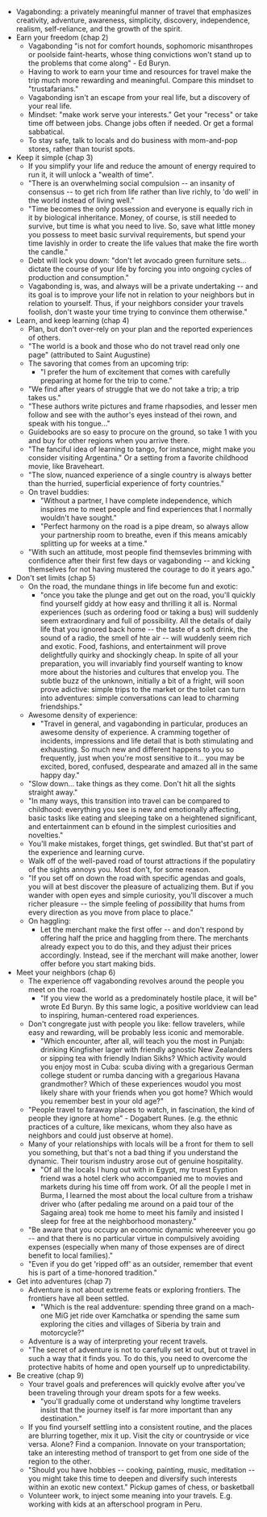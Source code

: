 * Vagabonding: a privately meaningful manner of travel that emphasizes creativity, adventure, awareness,
  simplicity, discovery, independence, realism, self-reliance, and the growth of the spirit.
* Earn your freedom (chap 2)
  * Vagabonding "is not for comfort hounds, sophomoric misanthropes or poolside faint-hearts, whose thing
  convictions won't stand up to the problems that come along" - Ed Buryn.
  * Having to work to earn your time and resources for travel make the trip much more rewarding and meaningful.
    Compare this mindset to "trustafarians."
  * Vagabonding isn't an escape from your real life, but a discovery of your real life.
  * Mindset: "make work serve your interests." Get your "recess" or take time off between jobs. Change jobs often
    if needed. Or get a formal sabbatical.
  * To stay safe, talk to locals and do business with mom-and-pop stores, rather than tourist spots.
* Keep it simple (chap 3)
  * If you simplify your life and reduce the amount of energy required to run it, it will unlock a "wealth of
    time".
  * "There is an overwhelming social compulsion -- an insanity of consensus -- to get rich from life rather
    than live richly, to 'do well' in the world instead of living well."
  * "Time becomes the only possession and everyone is equally rich in it by biological inheritance. Money, of
    course, is still needed to survive, but time is what you need to live. So, save what little money you
    possess to meet basic survival requirements, but spend your time lavishly in order to create the life
    values that make the fire worth the candle."
  * Debt will lock you down: "don't let avocado green furniture sets... dictate the course of your life by
    forcing you into ongoing cycles of production and consumption."
  * Vagabonding is, was, and always will be a private undertaking -- and its goal is to improve your life not
    in relation to your neighbors but in relation to yourself. Thus, if your neighbors consider your travels
    foolish, don't waste your time trying to convince them otherwise."
* Learn, and keep learning (chap 4)
  * Plan, but don't over-rely on your plan and the reported experiences of others.
  * "The world is a book and those who do not travel read only one page" (attributed to Saint Augustine)
  * The savoring that comes from an upcoming trip:
    * "I prefer the hum of excitement that comes with carefully preparing at home for the trip to come."
  * "We find after years of struggle that we do not take a trip; a trip takes us."
  * "These authors write pictures and frame rhapsodies, and lesser men follow and see with the author's eyes
    instead of thei rown, and speak with his tongue..."
  * Guidebooks are so easy to procure on the ground, so take 1 with you and buy for other regions when you
    arrive there.
  * "The fanciful idea of learning to tango, for instance, might make you consider visiting Argentina." Or a
    setting from a favorite childhood movie, like Braveheart.
  * "The slow, nuanced experience of a single country is always better than the hurried, superficial
    experience of forty countries."
  * On travel buddies:
    * "Without a partner, I have complete independence, which inspires me to meet people and find experiences
      that I normally wouldn't have sought."
    * "Perfect harmony on the road is a pipe dream, so always allow your partnership room to breathe, even if
      this means amicably splitting up for weeks at a time."
  * "With such an attitude, most people find themsevles brimming with confidence after their first few days or
    vagabonding -- and kicking themselves for not having mustered the courage to do it years ago."
* Don't set limits (chap 5)
  * On the road, the mundane things in life become fun and exotic:
    * "once you take the plunge and get out on the road, you'll quickly find yourself giddy at how easy and
      thrilling it all is. Normal experiences (such as ordering food or taking a bus) will suddenly seem
      extraordinary and full of possibility. All the details of daily life that you ignored back home -- the
      taste of a soft drink, the sound of a radio, the smell of hte air -- will wuddenly seem rich and exotic.
      Food, fashions, and entertainment will prove delightfully quirky and shockingly cheap. In spite of all
      your preparation, you will invariably find yourself wanting to know more about the histories and
      cultures that envelop you. The subtle buzz of the unknown, initially a bit of a fright, will soon prove
      adictive: simple trips to the market or the toilet can turn into adventures: simple conversations can
      lead to charming friendships."
  * Awesome density of experience:
    * "Travel in general, and vagabonding in particular, produces an awesome density of experience. A cramming
      together of incidents, impressions and life detail that is both stimulating and exhausting. So much new
      and different happens to you so frequently, just when you're most sensitive to it... you may be excited,
      bored, confused, despearate and amazed all in the same happy day."
  * "Slow down... take things as they come. Don't hit all the sights straight away."
  * "In many ways, this transition into travel can be compared to childhood: everything you see is new and
    emotionally affecting, basic tasks like eating and sleeping take on a heightened significant, and
    entertainment can b efound in the simplest curiosities and novelties."
  * You'll make mistakes, forget things, get swindled. But that'st part of the experience and learning curve.
  * Walk off of the well-paved road of tourst attractions if the populatiry of the sights annoys you. Most
    don't, for some reason.
  * "If you set off on down the road with specific agendas and goals, you will at best discover the pleasure
    of actualizing them. But if you wander with open eyes and simple curiosity, you'll discover a much richer
    pleasure -- the simple feeling of *possibility* that hums from every direction as you move from place to
    place."
  * On haggling:
    * Let the merchant make the first offer -- and don't respond by offering half the price and haggling from
      there. The merchants already expect you to do this, and they adjust their prices accordingly. Instead,
      see if the merchant will make another, lower offer before you start making bids.
* Meet your neighbors (chap 6)
  * The experience off vagabonding revolves around the people you meet on the road.
    * "If you view the world as a predominately hostile place, it will be" wrote Ed Buryn. By this same logic,
      a positive worldview can lead to inspiring, human-centered road experiences.
  * Don't congregate just with people you like: fellow travelers, while easy and rewarding, will be probably
    less iconic and memorable.
    * "Which encounter, after all, will teach you the most in Punjab: drinking Kingfisher lager with friendly
      agnostic New Zealanders or sipping tea with friendly Indian Sikhs? Which activity would you enjoy most
      in Cuba: scuba diving with a gregarious German college student or rumba dancing with a gregarious Havana
      grandmother? Which of these experiences woudol you most likely share with your friends when you got
      home? Which would you remember best in your old age?"
  * "People travel to faraway places to watch, in fascination, the kind of people they ignore at home" -
    Dogabert Runes. (e.g. the ethnic practices of a culture, like mexicans, whom they also have as neighbors
    and could just observe at home).
  * Many of your relationships with locals will be a front for them to sell you something, but that's not a
    bad thing if you understand the dynamic. Their tourism industry arose out of genuine hospitality.
    * "Of all the locals I hung out with in Egypt, my truest Eyption friend was a hotel clerk who accompanied
      me to movies and markets during his time off from work. Of all the people I met in Burma, I learned the
      most about the local culture from a trishaw driver who (after pedaling me around on a paid tour of the
      Sagaing area) took me home to meet his family and insisted I sleep for free at the neighborhood
      monastery."
  * "Be aware that you occupy an economic dynamic whereever you go -- and that there is no particular virtue
    in compulsively avoiding expenses (especially when many of those expenses are of direct benefit to local
    families)."
  * "Even if you do get 'ripped off' as an outsider, remember that event his is part of a time-honored
    tradition."
* Get into adventures (chap 7)
  * Adventure is not about extreme feats or exploring frontiers. The frontiers have all been settled.
    * "Which is the real addventure: spending three grand on a mach-one MiG jet ride over Kamchatka or
      spending the same sum exploring the cities and villages of Siberia by train and motorcycle?"
  * Adventure is a way of interpreting your recent travels.
  * "The secret of adventure is not to carefully set kt out, but ot travel in such a way that it finds you. To
    do this, you need to overcome the protective habits of home and open yourself up to unpredictability.
* Be creative (chap 9)
  * Your travel goals and preferences will quickly evolve after you've been traveling through your dream spots
    for a few weeks.
    * "you'll gradually come ot understand why longtime travelers insist that the journey itself is far more
      important than any destination."
  * If you find yourself settling into a consistent routine, and the places are blurring together, mix it up.
    Visit the city or countryside or vice versa. Alone? Find a companion. Innovate on your transportation;
    take an interesting method of transport to get from one side of the region to the other.
  * "Should you have hobbies -- cooking, painting, music, meditation -- you might take this time to deepen and
    diversify such interests within an exotic new context." Pickup games of chess, or basketball
  * Volunteer work, to inject some meaning into your travels. E.g. working with kids at an afterschool program
    in Peru.
